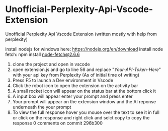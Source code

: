 # Unofficial-Perplexity-Api-Vscode-Extension
Unofficial Perplexity Api Vscode Extension (written mostly with help from perplexity)

install nodejs for windows here: https://nodejs.org/en/download
install node fetch: npm install node-fetch@2.6.6

1. clone the project and open in vscode
2. open extension.js and go to line 56 and replace "_Your-API-Token-Here_" with your api key from Perplexity (As of initial time of writing)
3. Press F5 to launch a Dev environment in Vscode
4. Click the robot icon to open the extension on the activity bar
5. A small rocket icon will appear on the status bar at the bottom click it
6. A input box will appear enter your prompt and press enter
7. Your prompt will appear on the extension window and the AI reponse underneath the your prompt
8. To view the full response hover you mouse over the text to see it in full or click on the response and right click and selct copy to copy the response
0 comments on commit 296b300 
